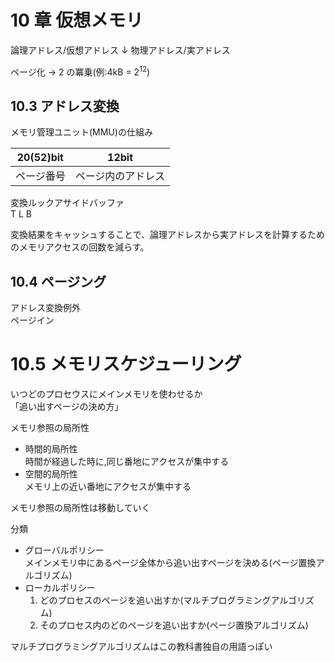 # 10 章 仮想メモリ

論理アドレス/仮想アドレス
↓
物理アドレス/実アドレス

ページ化 → 2 の冪乗(例:4kB = 2<sup>12</sup>)

## 10.3 アドレス変換

メモリ管理ユニット(MMU)の仕組み

| 20(52)bit  |       12bit        |
| :--------: | :----------------: |
| ページ番号 | ページ内のアドレス |

変換ルックアサイドバッファ  
T L B

変換結果をキャッシュすることで、論理アドレスから実アドレスを計算するためのメモリアクセスの回数を減らす。

## 10.4 ページング

アドレス変換例外  
ページイン

# 10.5 メモリスケジューリング

いつどのプロセウスにメインメモリを使わせるか  
「追い出すページの決め方」

メモリ参照の局所性

- 時間的局所性  
   時間が経過した時に,同じ番地にアクセスが集中する
- 空間的局所性  
   メモリ上の近い番地にアクセスが集中する

メモリ参照の局所性は移動していく

分類

- グローバルポリシー  
   メインメモリ中にあるページ全体から追い出すページを決める(ページ置換アルゴリズム)
- ローカルポリシー
  1. どのプロセスのページを追い出すか(マルチプログラミングアルゴリズム)
  2. そのプロセス内のどのページを追い出すか(ページ置換アルゴリズム)

マルチプログラミングアルゴリズムはこの教科書独自の用語っぽい
